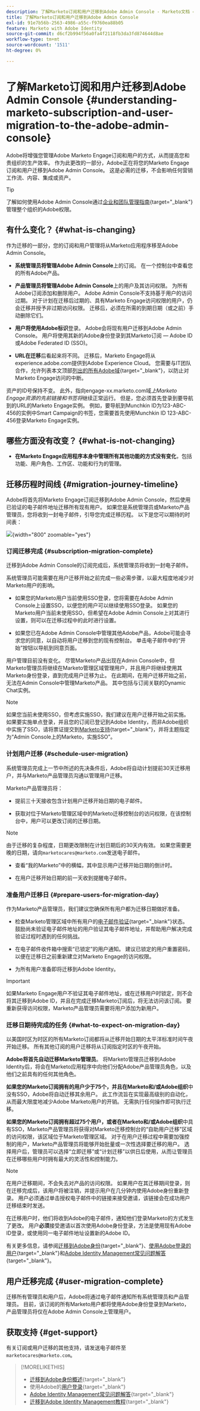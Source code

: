 ```yaml
---
description: 了解Marketo订阅和用户迁移到Adobe Admin Console - Marketo文档 — 产品文档
title: 了解Marketo订阅和用户迁移到Adobe Admin Console
exl-id: 91e7b56b-2563-4986-a55c-f9760ea88b05
feature: Marketo with Adobe Identity
source-git-commit: d6cf2b994f56a0fa4f2118fb3da3fd874644d8ae
workflow-type: tm+mt
source-wordcount: '1511'
ht-degree: 0%

---
```


# 了解Marketo订阅和用户迁移到Adobe Admin Console {#understanding-marketo-subscription-and-user-migration-to-the-adobe-admin-console}

Adobe将增强您管理Adobe Marketo Engage订阅和用户的方式，从而提高您和贵组织的生产效率。 作为此更改的一部分，Adobe正在将您的Marketo Engage订阅和用户迁移到Adobe Admin Console。 这是必需的迁移，不会影响任何营销工作流、内容、集成或资产。

>[!TIP]
>
>了解如何使用Adobe Admin Console通过[企业和团队管理指南](https://helpx.adobe.com/cn/enterprise/admin-guide.html){target="_blank"}管理整个组织的Adobe权限。

## 有什么变化？ {#what-is-changing}

作为迁移的一部分，您的订阅和用户管理将从Marketo应用程序移至Adobe Admin Console。

* **系统管理员将管理Adobe Admin Console**&#x200B;上的订阅。 在一个控制台中查看您的所有Adobe产品。

* **产品管理员将管理Adobe Admin Console**&#x200B;上的用户及其访问权限。 为所有Adobe订阅添加和删除用户。 Adobe Admin Console不支持基于用户的访问过期。 对于计划在迁移后过期的、具有Marketo Engage访问权限的用户，仍会迁移并授予非过期访问权限。 迁移后，必须在所需的到期日期（或之前）手动删除它们。

* **用户将使用Adobe标识**&#x200B;登录。 Adobe会将现有用户迁移到Adobe Admin Console。 用户将使用其新的Adobe身份登录到其Marketo订阅 — Adobe ID或Adobe Federated ID (SSO)。

* **URL在迁移**&#x200B;后看起来将不同。 迁移后，Marketo Engage将从experience.adobe.com提供到Adobe Experience Cloud。 您需要与IT团队合作，允许列表本文顶部[列出的所有Adobe域](/help/marketo/getting-started/initial-setup/configure-protocols-for-marketo.md){target="_blank"}，以防止对Marketo Engage访问的中断。

资产的ID号保持不变。 此外，指向engage-xx.marketo.com域&#x200B;_上Marketo Engage资源的先前链接和书签将_&#x200B;继续正常运行。 但是，您必须首先登录到要导航到的URL的Marketo Engage实例。 例如，要导航到Munchkin ID为123-ABC-456的实例中Smart Campaign的书签，您需要首先使用Munchkin ID 123-ABC-456登录Marketo Engage实例。

## 哪些方面没有改变？ {#what-is-not-changing}

* **在Marketo Engage应用程序本身中管理所有其他功能的方式没有变化**，包括功能、用户角色、工作区、功能和行为的管理。

## 迁移历程时间线 {#migration-journey-timeline}

Adobe将首先将Marketo Engage订阅迁移到Adobe Admin Console，然后使用已验证的电子邮件地址迁移所有现有用户。 如果您是系统管理员或Marketo产品管理员，您将收到一封电子邮件，引导您完成迁移历程。 以下是您可以期待的时间表：

![](assets/understanding-marketo-subscription-and-user-migration-1.png){width="800" zoomable="yes"}

### 订阅迁移完成 {#subscription-migration-complete}

迁移到Adobe Admin Console的订阅完成后，系统管理员将收到一封电子邮件。

系统管理员可能需要在用户迁移开始之前完成一些必需步骤，以最大程度地减少对Marketo用户的影响。

* 如果您的Marketo用户当前使用SSO登录，您将需要在Adobe Admin Console上设置SSO，以便您的用户可以继续使用SSO登录。 如果您的Marketo用户当前未使用SSO，但希望在Adobe Admin Console上对其进行设置，则可以在迁移过程中的此时进行设置。

* 如果您已在Adobe Admin Console中管理其他Adobe产品，Adobe可能会寻求您的同意，以自动将用户迁移到您的现有控制台。 单击电子邮件中的“开始”按钮以导航到同意页面。

用户管理目前没有变化。 尽管Marketo产品出现在Admin Console中，但Marketo管理员将继续在Marketo管理区域管理用户，并且用户将继续使用其Marketo身份登录，直到完成用户迁移为止。 在此期间，在用户迁移开始之前，无法在Admin Console中管理Marketo产品。 其中包括与订阅关联的Dynamic Chat实例。

>[!NOTE]
>
>如果您当前未使用SSO，但考虑实施SSO，我们建议在用户迁移开始之前实施。 如果要实施单点登录，并且您的订阅已登记到Adobe Identity，而非Adobe组织中实施了SSO，请将票证提交到[Marketo支持](https://nation.marketo.com/){target="_blank"}，并将主题指定为“Admin Console上的Marketo，实施SSO”。

### 计划用户迁移 {#schedule-user-migration}

系统管理员完成上一节中所述的先决条件后，Adobe将自动计划提前30天迁移用户，并与Marketo产品管理员沟通以管理用户迁移。

Marketo产品管理员将：

* 提前三十天接收包含计划用户迁移开始日期的电子邮件。

* 获取对位于Marketo管理区域中的Marketo迁移控制台的访问权限，在该控制台中，用户可以更改订阅的迁移日期。

>[!NOTE]
>
>由于迁移的复杂程度，日期更改限制在计划日期后的30天内有效。 如果您需要更晚的日期，请向`marketocares@marketo.com`发送电子邮件。

* 查看“我的Marketo”中的横幅，其中显示用户迁移开始日期的倒计时。

* 在用户迁移开始日期的前一天收到提醒电子邮件。

### 准备用户迁移日 {#prepare-users-for-migration-day}

作为Marketo产品管理员，我们建议您确保所有用户都为迁移日期做好准备。

* 检查Marketo管理区域中所有用户的[电子邮件验证](/help/marketo/product-docs/administration/users-and-roles/email-verification.md){target="_blank"}状态。 鼓励尚未验证电子邮件地址的用户验证其电子邮件地址，并帮助用户解决完成验证过程时遇到的任何挑战。

* 在电子邮件收件箱中搜索“已锁定”的用户通知。 建议已锁定的用户重置密码，以便在迁移日之前重新建立对Marketo Engage的访问权限。

* 为所有用户准备即将迁移到Adobe Identity。

>[!IMPORTANT]
>
>如果Marketo Engage用户不验证其电子邮件地址，或在迁移用户时锁定，则不会将其迁移到Adobe ID，并且在完成迁移Marketo订阅后，将无法访问该订阅。 要重新获得访问权限，Marketo产品管理员需要将用户添加为新用户。

### 迁移日期待完成的任务 {#what-to-expect-on-migration-day}

以美国时区为时区的所有Marketo订阅都将从迁移开始日期的太平洋标准时间午夜开始迁移。 所有其他订阅的用户迁移将从订阅指定时区的午夜开始。

**Adobe将首先自动迁移Marketo管理员**。 将Marketo管理员迁移到Adobe Identity后，将会在Marketo应用程序中向他们分配Adobe产品管理员角色，以及他们之前具有的任何其他角色。

**如果您的Marketo订阅拥有的用户少于75个，并且在Marketo和/或Adobe组织**&#x200B;中没有SSO，Adobe将自动迁移其余用户。 此工作流旨在实现最高级别的自动化，从而最大限度地减少Adobe Marketo用户的开销。 无需执行任何操作即可执行迁移。

**如果您的Marketo订阅拥有超过75个用户，或者在Marketo和/或Adobe组织**&#x200B;中具有SSO，Marketo产品管理员将获得对Marketo迁移控制台的“自助用户迁移”区域的访问权限，该区域位于Marketo管理区域。 对于在用户迁移过程中需要加强控制的用户，Marketo产品管理员将能够开始批量或一次性选择要迁移的用户。 选择用户后，管理员可以选择“立即迁移”或“计划迁移”以供日后使用，从而让管理员在迁移哪些用户时拥有最大的灵活性和控制能力。

>[!NOTE]
>
>在用户迁移期间，不会失去对产品的访问权限。 如果用户在其迁移期间登录，则在迁移完成后，该用户将被注销，并提示用户在几分钟内使用Adobe身份重新登录。 用户必须通过单击授权电子邮件中的链接来接受邀请，该链接会在成功用户迁移结束时发送。

在迁移用户时，他们将收到Adobe的电子邮件，通知他们登录Marketo的方式发生了更改。 用户&#x200B;**必须**&#x200B;接受邀请以首次使用Adobe身份登录，方法是使用现有Adobe ID登录，或使用同一电子邮件地址设置新的Adobe ID。

有关更多信息，请参阅[迁移到Adobe身份](/help/marketo/product-docs/administration/marketo-with-adobe-identity/subscription-and-user-migration/migrating-to-adobe-identity.md){target="_blank"}、[使用Adobe登录的用户](/help/marketo/product-docs/administration/marketo-with-adobe-identity/user-sign-in-with-adobe-id.md){target="_blank"}和[Adobe Identity Management常见问题解答](/help/marketo/product-docs/administration/marketo-with-adobe-identity/faq.md){target="_blank"}。

## 用户迁移完成 {#user-migration-complete}

迁移所有管理员和用户后，Adobe将通过电子邮件通知所有系统管理员和产品管理员。 目前，该订阅的所有Marketo用户都将使用Adobe身份登录到Marketo，产品管理员将仅在Adobe Admin Console上管理用户。

## 获取支持 {#get-support}

有关订阅或用户迁移的其他支持，请发送电子邮件至`marketocares@marketo.com`。

>[!MORELIKETHIS]
>
>* [迁移到Adobe身份概述](/help/marketo/product-docs/administration/marketo-with-adobe-identity/subscription-and-user-migration/migrating-to-adobe-identity.md){target="_blank"}
>* 使用Adobe的[用户登录](/help/marketo/product-docs/administration/marketo-with-adobe-identity/user-sign-in-with-adobe-id.md){target="_blank"}
>* [Adobe Identity Management常见问题解答](/help/marketo/product-docs/administration/marketo-with-adobe-identity/faq.md){target="_blank"}
>* [迁移到Adobe Identity Management教程](https://experienceleague.adobe.com/zh-hans/docs/marketo-learn/tutorials/fundamentals/migrating-to-adobe-identity-management){target="_blank"}
